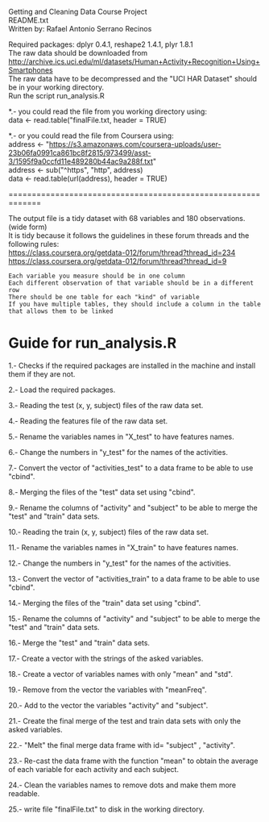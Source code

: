 Getting and Cleaning Data Course Project  
README.txt  
Written by: Rafael Antonio Serrano Recinos  


Required packages: dplyr 0.4.1, reshape2 1.4.1, plyr 1.8.1  
The raw data should be downloaded from  
 http://archive.ics.uci.edu/ml/datasets/Human+Activity+Recognition+Using+Smartphones   
The raw data have to be decompressed and the "UCI HAR Dataset" should be in your working directory.  
Run the script run_analysis.R    

*.- you could read the file from you working directory using:  
data <- read.table("finalFile.txt, header = TRUE)  

*.- or you could read the file from Coursera using:    
    address <- "https://s3.amazonaws.com/coursera-uploads/user-23b06fa0991ca861bc8f2815/973499/asst-3/1595f9a0ccfd11e489280b44ac9a288f.txt"  
    address <- sub("^https", "http", address)  
    data <- read.table(url(address), header = TRUE)   
 
=============================================================

The output file is a tidy dataset with 68 variables and 180 observations. (wide form)  
It is tidy because it follows the guidelines in these forum threads and the following rules:  
https://class.coursera.org/getdata-012/forum/thread?thread_id=234  
https://class.coursera.org/getdata-012/forum/thread?thread_id=9  

    Each variable you measure should be in one column
    Each different observation of that variable should be in a different row
    There should be one table for each "kind" of variable
    If you have multiple tables, they should include a column in the table that allows them to be linked


Guide for run_analysis.R
=========================
1.- Checks if the required packages are installed in the machine and install them if they are not.

2.- Load the required packages.

3.- Reading the test (x, y, subject) files of the raw data set.

4.- Reading the features file of the raw data set.

5.- Rename the variables names in "X_test" to have features names.

6.- Change the numbers in "y_test" for the names of the activities.

7.- Convert the vector of "activities_test" to a data frame to be able to use "cbind".

8.- Merging the files of the "test" data set using "cbind".

9.- Rename the columns of "activity" and "subject" to be able to merge the "test" and "train" data sets.


10.- Reading the train (x, y, subject) files of the raw data set.

11.- Rename the variables names in "X_train" to have features names.

12.- Change the numbers in "y_test" for the names of the activities.

13.- Convert the vector of "activities_train" to a data frame to be able to use "cbind".

14.- Merging the files of the "train" data set using "cbind".

15.- Rename the columns of "activity" and "subject" to be able to merge the "test" and "train" data sets.


16.- Merge the "test" and "train" data sets.

17.- Create a vector with the strings of the asked variables.

18.- Create a vector of variables names with only "mean" and "std".

19.- Remove from the vector the variables with "meanFreq".

20.- Add to the vector the variables "activity" and "subject".  

21.- Create the final merge of the test and train data sets with only the asked variables.


22.- "Melt" the final merge data frame with id= "subject" , "activity".

23.- Re-cast the data frame with the function "mean" to obtain the average of each variable for each activity and each subject.

24.- Clean the variables names to remove dots and make them more readable.

25.- write file "finalFile.txt" to disk in the working directory.


